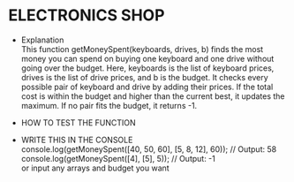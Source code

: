 # ELECTRONICS SHOP

- Explanation  
This function getMoneySpent(keyboards, drives, b) finds the most money you can spend on buying one keyboard and one drive without going over the budget. Here, keyboards is the list of keyboard prices, drives is the list of drive prices, and b is the budget. It checks every possible pair of keyboard and drive by adding their prices. If the total cost is within the budget and higher than the current best, it updates the maximum. If no pair fits the budget, it returns -1.

- HOW TO TEST THE FUNCTION

- WRITE THIS IN THE CONSOLE  
console.log(getMoneySpent([40, 50, 60], [5, 8, 12], 60)); // Output: 58  
console.log(getMoneySpent([4], [5], 5)); // Output: -1  
or input any arrays and budget you want
